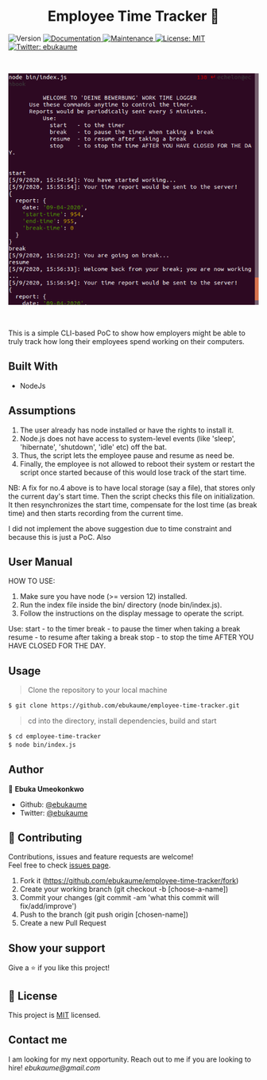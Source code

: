 <h1 align="center">Employee Time Tracker 👋</h1>
<p>
  <img alt="Version" src="https://img.shields.io/badge/version-1.0.0-blue.svg?cacheSeconds=2592000" />
  <a href="https://github.com/ebukaume/employee-time-tracker#readme" target="_blank">
    <img alt="Documentation" src="https://img.shields.io/badge/documentation-yes-brightgreen.svg" />
  </a>
  <a href="https://github.com/ebukaume/employee-time-tracker/graphs/commit-activity" target="_blank">
    <img alt="Maintenance" src="https://img.shields.io/badge/Maintained%3F-yes-green.svg" />
  </a>
  <a href="https://github.com/ebukaume/employee-time-tracker/blob/master/LICENSE" target="_blank">
    <img alt="License: MIT" src="https://img.shields.io/github/license/ebukaume/employee-time-tracker" />
  </a>
  <a href="https://twitter.com/ebukaume" target="_blank">
    <img alt="Twitter: ebukaume" src="https://img.shields.io/twitter/follow/ebukaume.svg?style=social" />
  </a>
</p>
<br>

<p>
    <img alt="Demo" src="./doc/demo.png" />
</p>

<br>

This is a simple CLI-based PoC to show how employers might be able to truly track how long their employees spend working on their computers. 


## Built With

- NodeJs


## Assumptions

1. The user already has node installed or have the rights to install it.
2. Node.js does not have access to system-level events (like 'sleep', 'hibernate', 'shutdown', 'idle' etc) off the bat.
3. Thus, the script lets the employee pause and resume as need be.
4. Finally, the employee is not allowed to reboot their system or restart the script once started because of this would lose track of the start time.

NB: A fix for no.4 above is to have local storage (say a file), that stores only the current day's start time. Then the script checks this file on initialization. It then resynchronizes the start time, compensate for the lost time (as break time) and then starts recording from the current time.

I did not implement the above suggestion due to time constraint and because this is just a PoC. Also


## User Manual

HOW TO USE:

1. Make sure you have node (>= version 12) installed.
2. Run the index file inside the bin/ directory (node bin/index.js).
3. Follow the instructions on the display message to operate the script.

Use:
  start   - to the timer
  break   - to pause the timer when taking a break
  resume  - to resume after taking a break
  stop    - to stop the time AFTER YOU HAVE CLOSED FOR THE DAY.


## Usage

> Clone the repository to your local machine

```sh
$ git clone https://github.com/ebukaume/employee-time-tracker.git
```

> cd into the directory, install dependencies, build and start

```sh
$ cd employee-time-tracker
$ node bin/index.js
```


## Author

👤 **Ebuka Umeokonkwo**

- Github: [@ebukaume](https://github.com/ebukaume)
- Twitter: [@ebukaume](https://twitter.com/ebukaume)


## 🤝 Contributing

Contributions, issues and feature requests are welcome!<br />Feel free to check [issues page](https://github.com/ebukaume/employee-time-tracker/issues).

1. Fork it (https://github.com/ebukaume/employee-time-tracker/fork)
2. Create your working branch (git checkout -b [choose-a-name])
3. Commit your changes (git commit -am 'what this commit will fix/add/improve')
4. Push to the branch (git push origin [chosen-name])
5. Create a new Pull Request


## Show your support

Give a ⭐️ if you like this project!


## 📝 License

This project is [MIT](https://github.com/ebukaume/employee-time-tracker/blob/master/LICENSE) licensed.


## Contact me

I am looking for my next opportunity. Reach out to me if you are looking to hire!
_ebukaume@gmail.com_
